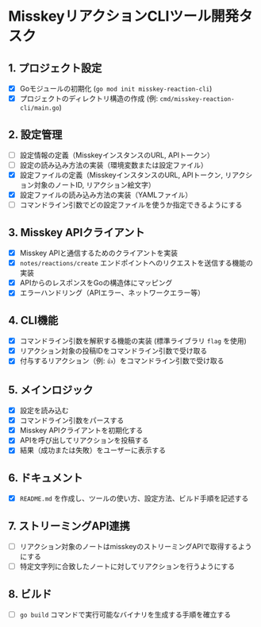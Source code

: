 # MisskeyリアクションCLIツール開発タスク

## 1. プロジェクト設定
- [x] Goモジュールの初期化 (`go mod init misskey-reaction-cli`)
- [x] プロジェクトのディレクトリ構造の作成 (例: `cmd/misskey-reaction-cli/main.go`)

## 2. 設定管理
- [ ] 設定情報の定義（MisskeyインスタンスのURL, APIトークン）
- [ ] 設定の読み込み方法の実装（環境変数または設定ファイル）
- [x] 設定ファイルの定義（MisskeyインスタンスのURL, APIトークン, リアクション対象のノートID, リアクション絵文字）
- [x] 設定ファイルの読み込み方法の実装（YAMLファイル）
- [ ] コマンドライン引数でどの設定ファイルを使うか指定できるようにする

## 3. Misskey APIクライアント
- [x] Misskey APIと通信するためのクライアントを実装
- [x] `notes/reactions/create` エンドポイントへのリクエストを送信する機能の実装
- [x] APIからのレスポンスをGoの構造体にマッピング
- [x] エラーハンドリング（APIエラー、ネットワークエラー等）

## 4. CLI機能
- [x] コマンドライン引数を解釈する機能の実装 (標準ライブラリ `flag` を使用)
- [x] リアクション対象の投稿IDをコマンドライン引数で受け取る
- [x] 付与するリアクション（例: `👍`）をコマンドライン引数で受け取る

## 5. メインロジック
- [x] 設定を読み込む
- [x] コマンドライン引数をパースする
- [x] Misskey APIクライアントを初期化する
- [x] APIを呼び出してリアクションを投稿する
- [x] 結果（成功または失敗）をユーザーに表示する

## 6. ドキュメント
- [x] `README.md` を作成し、ツールの使い方、設定方法、ビルド手順を記述する

## 7. ストリーミングAPI連携
- [ ] リアクション対象のノートはmisskeyのストリーミングAPIで取得するようにする
- [ ] 特定文字列に合致したノートに対してリアクションを行うようにする

## 8. ビルド
- [ ] `go build` コマンドで実行可能なバイナリを生成する手順を確立する
